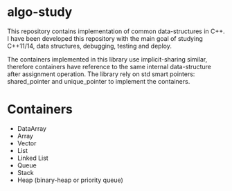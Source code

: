 # algo-study

This repository contains implementation of common data-structures in C++. I have been developed this repository with the main goal of studying C++11/14, data structures, debugging, testing and deploy.

The containers implemented in this library use implicit-sharing similar, therefore containers have reference to the same internal data-structure after assignment operation. The library rely on std smart pointers: shared\_pointer and unique\_pointer to implement the containers.


# Containers

  * DataArray
  * Array
  * Vector
  * List
  * Linked List
  * Queue
  * Stack
  * Heap (binary-heap or priority queue)
